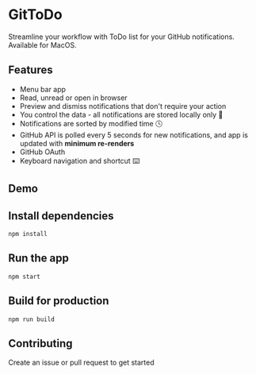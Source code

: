 # GitToDo
Streamline your workflow with ToDo list for your GitHub notifications. Available for MacOS.

## Features
* Menu bar app 
* Read, unread or open in browser 
* Preview and dismiss notifications that don't require your action
* You control the data - all notifications are stored locally only 🔐 
* Notifications are sorted by modified time 🕓
* GitHub API is polled every 5 seconds for new notifications, and app is updated with **minimum re-renders**
* GitHub OAuth
* Keyboard navigation and shortcut ⌨️

## Demo



## Install dependencies
`npm install`

## Run the app
`npm start`

## Build for production
`npm run build`

## Contributing
Create an issue or pull request to get started
